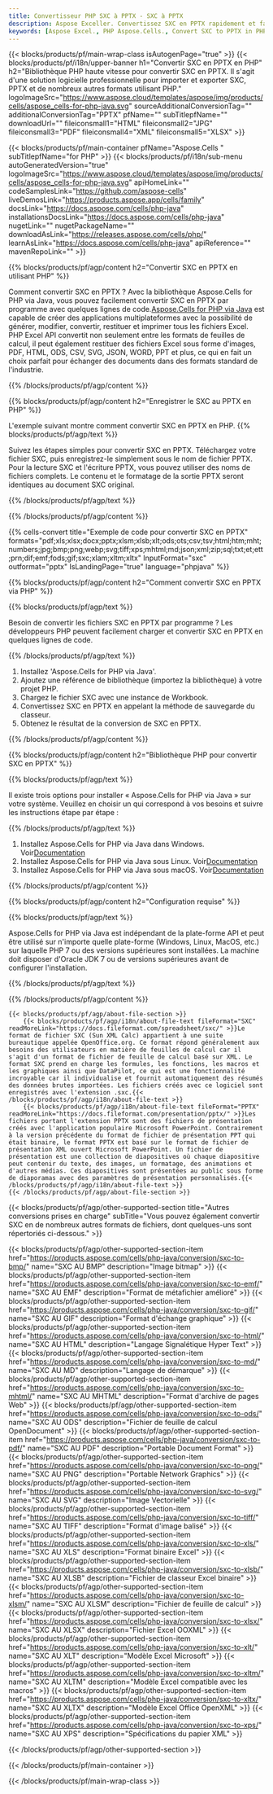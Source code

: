 ```yaml
---
title: Convertisseur PHP SXC à PPTX - SXC à PPTX
description: Aspose Exceller. Convertissez SXC en PPTX rapidement et facilement avec Aspose.Cells. PHP SXC en PPTX. PHP Enregistrez SXC en PPTX. Enregistrez SXC sous PPTX en utilisant PHP.
keywords: [Aspose Excel., PHP Aspose.Cells., Convert SXC to PPTX in PHP., Save SXC to PPTX using PHP., PHP SXC to PPTX saveformat., SXC to PPTX Converter., PHP Save SXC as PPTX]
---
```

{{< blocks/products/pf/main-wrap-class isAutogenPage="true" >}}
{{< blocks/products/pf/i18n/upper-banner h1="Convertir SXC en PPTX en PHP" h2="Bibliothèque PHP haute vitesse pour convertir SXC en PPTX. Il s\'agit d\'une solution logicielle professionnelle pour importer et exporter SXC, PPTX et de nombreux autres formats utilisant PHP." logoImageSrc="https://www.aspose.cloud/templates/aspose/img/products/cells/aspose_cells-for-php-java.svg" sourceAdditionalConversionTag="" additionalConversionTag="PPTX" pfName="" subTitlepfName="" downloadUrl="" fileiconsmall1="HTML" fileiconsmall2="JPG" fileiconsmall3="PDF" fileiconsmall4="XML" fileiconsmall5="XLSX" >}}

{{< blocks/products/pf/main-container pfName="Aspose.Cells " subTitlepfName="for PHP" >}}
{{< blocks/products/pf/i18n/sub-menu autoGeneratedVersion="true" logoImageSrc="https://www.aspose.cloud/templates/aspose/img/products/cells/aspose_cells-for-php-java.svg" apiHomeLink="" codeSamplesLink="https://github.com/aspose-cells" liveDemosLink="https://products.aspose.app/cells/family" docsLink="https://docs.aspose.com/cells/php-java" installationsDocsLink="https://docs.aspose.com/cells/php-java" nugetLink="" nugetPackageName="" downloadAsLink="https://releases.aspose.com/cells/php/" learnAsLink="https://docs.aspose.com/cells/php-java" apiReference="" mavenRepoLink="" >}}


{{% blocks/products/pf/agp/content h2="Convertir SXC en PPTX en utilisant PHP" %}}

 Comment convertir SXC en PPTX ? Avec la bibliothèque Aspose.Cells for PHP via Java, vous pouvez facilement convertir SXC en PPTX par programme avec quelques lignes de code.[Aspose.Cells for PHP via Java](https://products.aspose.com/cells/php-java/) est capable de créer des applications multiplateformes avec la possibilité de générer, modifier, convertir, restituer et imprimer tous les fichiers Excel. PHP Excel API convertit non seulement entre les formats de feuilles de calcul, il peut également restituer des fichiers Excel sous forme d'images, PDF, HTML, ODS, CSV, SVG, JSON, WORD, PPT et plus, ce qui en fait un choix parfait pour échanger des documents dans des formats standard de l'industrie.
 
{{% /blocks/products/pf/agp/content %}}

{{% blocks/products/pf/agp/content h2="Enregistrer le SXC au PPTX en PHP" %}}

L'exemple suivant montre comment convertir SXC en PPTX en PHP.
{{% blocks/products/pf/agp/text %}}

Suivez les étapes simples pour convertir SXC en PPTX. Téléchargez votre fichier SXC, puis enregistrez-le simplement sous le nom de fichier PPTX. Pour la lecture SXC et l'écriture PPTX, vous pouvez utiliser des noms de fichiers complets. Le contenu et le formatage de la sortie PPTX seront identiques au document SXC original.

{{% /blocks/products/pf/agp/text %}}

{{% /blocks/products/pf/agp/content %}}

{{% cells-convert title="Exemple de code pour convertir SXC en PPTX" formats="pdf;xls;xlsx;docx;pptx;xlsm;xlsb;xlt;ods;ots;csv;tsv;html;htm;mht;numbers;jpg;bmp;png;webp;svg;tiff;xps;mhtml;md;json;xml;zip;sql;txt;et;ett;prn;dif;emf;fods;gif;sxc;xlam;xltm;xltx" InputFormat="sxc" outformat="pptx" IsLandingPage="true" language="phpjava" %}}

{{% blocks/products/pf/agp/content h2="Comment convertir SXC en PPTX via PHP" %}}

{{% blocks/products/pf/agp/text %}}

Besoin de convertir les fichiers SXC en PPTX par programme ? Les développeurs PHP peuvent facilement charger et convertir SXC en PPTX en quelques lignes de code.

{{% /blocks/products/pf/agp/text %}}

1.  Installez 'Aspose.Cells for PHP via Java'.
1.  Ajoutez une référence de bibliothèque (importez la bibliothèque) à votre projet PHP.
1.  Chargez le fichier SXC avec une instance de Workbook.
1.  Convertissez SXC en PPTX en appelant la méthode de sauvegarde du classeur.
1.  Obtenez le résultat de la conversion de SXC en PPTX.

{{% /blocks/products/pf/agp/content %}}

{{% blocks/products/pf/agp/content h2="Bibliothèque PHP pour convertir SXC en PPTX" %}}

{{% blocks/products/pf/agp/text %}}

Il existe trois options pour installer « Aspose.Cells for PHP via Java » sur votre système. Veuillez en choisir un qui correspond à vos besoins et suivre les instructions étape par étape :

{{% /blocks/products/pf/agp/text %}}

1.  Installez Aspose.Cells for PHP via Java dans Windows. Voir[Documentation](https://docs.aspose.com/cells/php-java/setup-and-installation-guidelines/#windows)
1.  Installez Aspose.Cells for PHP via Java sous Linux. Voir[Documentation](https://docs.aspose.com/cells/php-java/setup-and-installation-guidelines/#linux)
1.  Installez Aspose.Cells for PHP via Java sous macOS. Voir[Documentation](https://docs.aspose.com/cells/php-java/setup-and-installation-guidelines/#mac)

{{% /blocks/products/pf/agp/content %}}

{{% blocks/products/pf/agp/content h2="Configuration requise" %}}

{{% blocks/products/pf/agp/text %}}

Aspose.Cells for PHP via Java est indépendant de la plate-forme API et peut être utilisé sur n'importe quelle plate-forme (Windows, Linux, MacOS, etc.) sur laquelle PHP 7 ou des versions supérieures sont installées. La machine doit disposer d'Oracle JDK 7 ou de versions supérieures avant de configurer l'installation.
 
{{% /blocks/products/pf/agp/text %}}


{{% /blocks/products/pf/agp/content %}}

<!-- aboutfile Starts -->
    {{< blocks/products/pf/agp/about-file-section >}}
        {{< blocks/products/pf/agp/i18n/about-file-text fileFormat="SXC" readMoreLink="https://docs.fileformat.com/spreadsheet/sxc/" >}}Le format de fichier SXC (Sun XML Calc) appartient à une suite bureautique appelée OpenOffice.org. Ce format répond généralement aux besoins des utilisateurs en matière de feuilles de calcul car il s'agit d'un format de fichier de feuille de calcul basé sur XML. Le format SXC prend en charge les formules, les fonctions, les macros et les graphiques ainsi que DataPilot, ce qui est une fonctionnalité incroyable car il individualise et fournit automatiquement des résumés des données brutes importées. Les fichiers créés avec ce logiciel sont enregistrés avec l'extension .sxc.{{< /blocks/products/pf/agp/i18n/about-file-text >}}
        {{< blocks/products/pf/agp/i18n/about-file-text fileFormat="PPTX" readMoreLink="https://docs.fileformat.com/presentation/pptx/" >}}Les fichiers portant l'extension PPTX sont des fichiers de présentation créés avec l'application populaire Microsoft PowerPoint. Contrairement à la version précédente du format de fichier de présentation PPT qui était binaire, le format PPTX est basé sur le format de fichier de présentation XML ouvert Microsoft PowerPoint. Un fichier de présentation est une collection de diapositives où chaque diapositive peut contenir du texte, des images, un formatage, des animations et d'autres médias. Ces diapositives sont présentées au public sous forme de diaporamas avec des paramètres de présentation personnalisés.{{< /blocks/products/pf/agp/i18n/about-file-text >}}
    {{< /blocks/products/pf/agp/about-file-section >}}
<!-- aboutfile Ends -->

{{< blocks/products/pf/agp/other-supported-section title="Autres conversions prises en charge" subTitle="Vous pouvez également convertir SXC en de nombreux autres formats de fichiers, dont quelques-uns sont répertoriés ci-dessous." >}}

{{< blocks/products/pf/agp/other-supported-section-item href="https://products.aspose.com/cells/php-java/conversion/sxc-to-bmp/" name="SXC AU BMP" description="Image bitmap" >}}
{{< blocks/products/pf/agp/other-supported-section-item href="https://products.aspose.com/cells/php-java/conversion/sxc-to-emf/" name="SXC AU EMF" description="Format de métafichier amélioré" >}}
{{< blocks/products/pf/agp/other-supported-section-item href="https://products.aspose.com/cells/php-java/conversion/sxc-to-gif/" name="SXC AU GIF" description="Format d\'échange graphique" >}}
{{< blocks/products/pf/agp/other-supported-section-item href="https://products.aspose.com/cells/php-java/conversion/sxc-to-html/" name="SXC AU HTML" description="Langage Signalétique Hyper Text" >}}
{{< blocks/products/pf/agp/other-supported-section-item href="https://products.aspose.com/cells/php-java/conversion/sxc-to-md/" name="SXC AU MD" description="Langage de démarque" >}}
{{< blocks/products/pf/agp/other-supported-section-item href="https://products.aspose.com/cells/php-java/conversion/sxc-to-mhtml/" name="SXC AU MHTML" description="Format d\'archive de pages Web" >}}
{{< blocks/products/pf/agp/other-supported-section-item href="https://products.aspose.com/cells/php-java/conversion/sxc-to-ods/" name="SXC AU ODS" description="Fichier de feuille de calcul OpenDocument" >}}
{{< blocks/products/pf/agp/other-supported-section-item href="https://products.aspose.com/cells/php-java/conversion/sxc-to-pdf/" name="SXC AU PDF" description="Portable Document Format" >}}
{{< blocks/products/pf/agp/other-supported-section-item href="https://products.aspose.com/cells/php-java/conversion/sxc-to-png/" name="SXC AU PNG" description="Portable Network Graphics" >}}
{{< blocks/products/pf/agp/other-supported-section-item href="https://products.aspose.com/cells/php-java/conversion/sxc-to-svg/" name="SXC AU SVG" description="Image Vectorielle" >}}
{{< blocks/products/pf/agp/other-supported-section-item href="https://products.aspose.com/cells/php-java/conversion/sxc-to-tiff/" name="SXC AU TIFF" description="Format d\'image balisé" >}}
{{< blocks/products/pf/agp/other-supported-section-item href="https://products.aspose.com/cells/php-java/conversion/sxc-to-xls/" name="SXC AU XLS" description="Format binaire Excel" >}}
{{< blocks/products/pf/agp/other-supported-section-item href="https://products.aspose.com/cells/php-java/conversion/sxc-to-xlsb/" name="SXC AU XLSB" description="Fichier de classeur Excel binaire" >}}
{{< blocks/products/pf/agp/other-supported-section-item href="https://products.aspose.com/cells/php-java/conversion/sxc-to-xlsm/" name="SXC AU XLSM" description="Fichier de feuille de calcul" >}}
{{< blocks/products/pf/agp/other-supported-section-item href="https://products.aspose.com/cells/php-java/conversion/sxc-to-xlsx/" name="SXC AU XLSX" description="Fichier Excel OOXML" >}}
{{< blocks/products/pf/agp/other-supported-section-item href="https://products.aspose.com/cells/php-java/conversion/sxc-to-xlt/" name="SXC AU XLT" description="Modèle Excel Microsoft" >}}
{{< blocks/products/pf/agp/other-supported-section-item href="https://products.aspose.com/cells/php-java/conversion/sxc-to-xltm/" name="SXC AU XLTM" description="Modèle Excel compatible avec les macros" >}}
{{< blocks/products/pf/agp/other-supported-section-item href="https://products.aspose.com/cells/php-java/conversion/sxc-to-xltx/" name="SXC AU XLTX" description="Modèle Excel Office OpenXML" >}}
{{< blocks/products/pf/agp/other-supported-section-item href="https://products.aspose.com/cells/php-java/conversion/sxc-to-xps/" name="SXC AU XPS" description="Spécifications du papier XML" >}}

{{< /blocks/products/pf/agp/other-supported-section >}}

{{< /blocks/products/pf/main-container >}}
    
{{< /blocks/products/pf/main-wrap-class >}}
